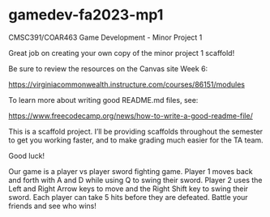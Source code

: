 # gamedev-fa2023-mp1
CMSC391/COAR463 Game Development - Minor Project 1

Great job on creating your own copy of the minor project 1 scaffold!

Be sure to review the resources on the Canvas site Week 6:

<https://virginiacommonwealth.instructure.com/courses/86151/modules>

To learn more about writing good README.md files, see:

<https://www.freecodecamp.org/news/how-to-write-a-good-readme-file/>

This is a scaffold project. I’ll be providing scaffolds throughout the
semester to get you working faster, and to make grading much easier for
the TA team.

Good luck!

Our game is a player vs player sword fighting game. 
Player 1 moves back and forth with A and D while using Q to swing their sword. 
Player 2 uses the Left and Right Arrow keys to move and the Right Shift key to swing their sword.
Each player can take 5 hits before they are defeated.
Battle your friends and see who wins!
